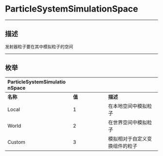 # ParticleSystemSimulationSpace

------------------------------------------------------------------------------------------
## 描述

发射器粒子要在其中模拟粒子的空间

------------------------------------------------------------------------------------------
## 枚举

|<div style="width:200px">ParticleSystemSimulationSpace</div>|<div style="width:100px"></div>|<div style="width:100px"></div>|
|:---|:---|:---|
|**名称**|**值**|**描述**|
|Local|1|在本地空间中模拟粒子|
|World|2|在世界空间中模拟粒子|
|Custom|3|模拟相对于自定义变换组件的粒子|
